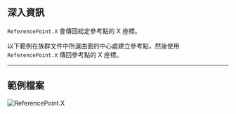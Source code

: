 ## 深入資訊
`ReferencePoint.X` 會傳回給定參考點的 X 座標。

以下範例在族群文件中所選曲面的中心處建立參考點，然後使用 `ReferencePoint.X` 傳回參考點的 X 座標。

___
## 範例檔案

![ReferencePoint.X](./Revit.Elements.ReferencePoint.X_img.jpg)
